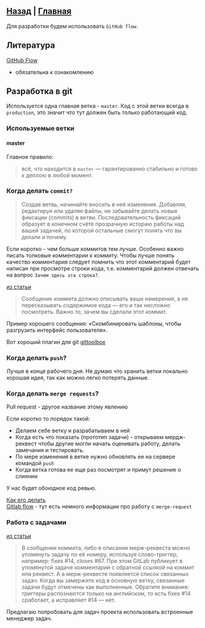 [Назад](README.md) | [Главная](../README.md)
---

Для разработки будем использовать `GitHub flow`.

## Литература

[GitHub Flow](https://habr.com/ru/post/346066/)
* обязательна к ознакомлению


## Разработка в git

Используется одна главная ветка - `master`. Код с этой ветки
 всегда в `production`, это значит что тут должен быть только
 работающий код.

### Используемые ветки

#### master

Главное правило:   
> всё, что находится в `master` —
> гарантированно стабильно и готово к деплою в любой момент.



### Когда делать `commit?`

> Создав ветвь, начинайте вносить в неё изменения.
> Добавляя, редактируя или удаляя файлы, не забывайте
> делать новые фиксации (commits) в ветви. Последовательность
> фиксаций образует в конечном счёте прозрачную историю работы
> над вашей задачей, по которой остальные смогут понять что вы
> делали и почему.

Если коротко - чем больше коммитов тем лучше. Особенно важно
 писать толковые комментарии к коммиту. Чтобы лучше понять качество
 комментария следует помнить что этот комментарий будет написан
 при просмотре строки кода, т.е. комментарий должен отвечать на
 вопрос `Зачем здесь эта строка?`.
 
[из статьи](https://habr.com/ru/company/softmart/blog/316686/)  
> Сообщение коммита должно описывать ваши намерения,
> а не пересказывать содержимое кода — его и так несложно
> посмотреть. Важно то, зачем вы сделали этот коммит.

Пример хорошего сообщения: «Скомбинировать шаблоны, чтобы разгрузить интерфейс пользователя».
 
Вот хороший плагин для git [gittoolbox](https://plugins.jetbrains.com/plugin/7499-gittoolbox)


### Когда делать `push`?
Лучше в конце рабочего дня. Не думаю что хранить ветки локально
 хорошая идея, так как можно легко потерять данные.


### Когда делать `merge requests`?

Pull request - другое название этому явлению

Если коротко то порядок такой:
 - Делаем себе ветку и разрабатываем в ней
 - Когда есть что показать (прототип задачи) - открываем мердж-реквест
 чтобы другие могли начать оценивать работу, делать замечания и тестировать.
 - По мере изменения в ветке нужно обновлять ее на сервере командой `push`
 - Когда ветка готова ее еще раз посмотрят и примут решение о слиянии
 
У нас будет обоюдное код ревью.

[Как его делать](https://docs.gitlab.com/ee/user/project/merge_requests/)   
[Gitlab flow](https://habr.com/ru/company/softmart/blog/316686/) -
 тут есть немного информации про работу с `merge-request`
 

### Работа с задачами  

[из статьи](https://habr.com/ru/company/softmart/blog/316686/)   
> В сообщении коммита, либо в описании мерж-реквеста можно
> упомянуть задачу по её номеру, используя слово-триггер,
> например: fixes \#14, closes \#67. При этом GitLab публикует
> в упомянутой задаче комментарий с обратной ссылкой на коммит
> или реквест. А в мерж-реквесте появляется список связанных
> задач. Когда вы замержите код в основную ветку, связанные
> задачи будут отмечены как выполненные. Обратите внимание:
> триггеры распознаются только на английском, то есть fixes
> \#14 сработает, а исправляет \#14 — нет.


Предлагаю попробовать для задач проекта использовать встроенные
 менеджер задач.

